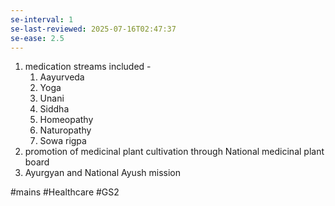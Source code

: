 ```yaml
---
se-interval: 1
se-last-reviewed: 2025-07-16T02:47:37
se-ease: 2.5
---
```

1. medication streams included - 
	1. Aayurveda
	2. Yoga
	3. Unani
	4. Siddha
	5. Homeopathy
	6. Naturopathy
	7. Sowa rigpa
2. promotion of medicinal plant cultivation through National medicinal plant board
3. Ayurgyan and National Ayush mission


#mains #Healthcare #GS2 



